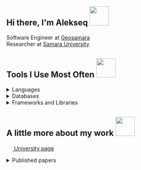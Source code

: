 ## Hi there, I'm Alekseq <img src="https://media.giphy.com/media/WUlplcMpOCEmTGBtBW/giphy.gif" width="50"> 

Software Engineer at [Geosamara](https://samis.geosamara.ru/)  
Researcher at [Samara University](https://ssau.ru/english)  

## Tools I Use Most Often <img src="https://media2.giphy.com/media/ZEUODEtQiUZWGg6IHR/giphy.gif" width="50"> 

<details>
  <summary>Languages</summary>
  <br>
     <a><img src="https://img.shields.io/badge/c%23-%23239120.svg?style=for-the-badge&logo=c-sharp&logoColor=white"></a>
     <a><img src="https://img.shields.io/badge/python-3670A0?style=for-the-badge&logo=python&logoColor=ffdd54"></a>
     <a><img src="https://img.shields.io/badge/javascript-%23323330.svg?style=for-the-badge&logo=javascript&logoColor=%23F7DF1E"></a>
  <br>
</details>
<details>
  <summary>Databases</summary>
  <br>
     <a><img src="https://img.shields.io/badge/Microsoft%20SQL%20Sever-CC2927?style=for-the-badge&logo=microsoft%20sql%20server&logoColor=white"></a>
     <a><img src="https://img.shields.io/badge/postgres-%23316192.svg?style=for-the-badge&logo=postgresql&logoColor=white"></a>
     <a><img src="https://img.shields.io/badge/sqlite-%2307405e.svg?style=for-the-badge&logo=sqlite&logoColor=white"></a>
     <a><img src="https://img.shields.io/badge/MongoDB-%234ea94b.svg?style=for-the-badge&logo=mongodb&logoColor=white"></a>
  <br>
</details>
<details>
  <summary>Frameworks and Libraries</summary>
  <br>
      <a><img src="https://img.shields.io/badge/.NET-5C2D91?style=for-the-badge&logo=.net&logoColor=white"></a>
      <a><img src="https://img.shields.io/badge/blazor-%235C2D91.svg?style=for-the-badge&logo=blazor&logoColor=white"></a>
      <a><img src="https://img.shields.io/badge/devexpress-%23FF7200.svg?style=for-the-badge&logo=devexpress&logoColor=white"></a>
      <a><img src="https://img.shields.io/badge/opencv-%23white.svg?style=for-the-badge&logo=opencv&logoColor=white"></a>
      <a><img src="https://img.shields.io/badge/numpy-%23013243.svg?style=for-the-badge&logo=numpy&logoColor=white"></a>
      <a><img src="https://img.shields.io/badge/pandas-%23150458.svg?style=for-the-badge&logo=pandas&logoColor=white"></a>
      <a><img src="https://img.shields.io/badge/scikit--learn-%23F7931E.svg?style=for-the-badge&logo=scikit-learn&logoColor=white"></a>
      <a><img src="https://img.shields.io/badge/TensorFlow-%23FF6F00.svg?style=for-the-badge&logo=TensorFlow&logoColor=white"></a>
  <br>
</details>

## A little more about my work <img src="https://media0.giphy.com/media/37oQRyajqjaeBJ3lC6/giphy.gif" width="50">

[<img src= "https://ssau.ru/favicon.ico" width = 16>  University page](https://ssau.ru/english/staff/335824546-maksimov-aleksei-i/publ)  

<details>
  <summary>Published papers</summary>
  <br>
     <p><a href="https://www.webofscience.com/wos/author/record/1479245"><img src= "https://access.clarivate.com/favicon.ico" width = 16> Web of Science profile</a></p>    
     <p><a href="https://www.scopus.com/authid/detail.uri?origin=resultslist&authorId=57203680652"><img src= "https://upload.wikimedia.org/wikipedia/commons/c/ce/Scopus_favicon.png" width = 16> Scopus profile</a></p>  
     <p><a href="https://scholar.google.com/citations?user=bU9kmXgAAAAJ&hl=ru"><img src= "https://scholar.google.com/favicon.ico" width = 16> Google Scholar profile</a></p>  
     <p><a href="https://www.elibrary.ru/author_items.asp?authorid=1015349"><img src= "https://www.elibrary.ru/favicon.ico" width = 16> Elibrary profile</a></p>  
  <br>
</details>
